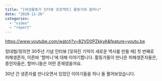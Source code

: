 ```yaml
---
title: "[여성활동가 인터뷰 프로젝트] 활동가와 할머니"
date: "2020-11-26"
categories: 
  - "video"
  - "report"
---
```


https://www.youtube.com/watch?v=82VD0PZkkyA&feature=youtu.be

정대협/정의연 30주년 기념 인터뷰 \[잊혀진 기억이 새로운 역사를 만들 때\] 첫 번째로 피해생존자, 이른바 '할머니'에 대해 이야기합니다. 활동가들이 만나온 피해생존자들은, 증언자들은, 할머니들은 어떤 존재였을까요.

30년 간 생존자를 만나오면서 있었던 이야기들을 하나 둘 풀어보았습니다.
